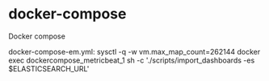 # docker-compose
Docker compose 

docker-compose-em.yml:
sysctl -q -w vm.max_map_count=262144
docker exec dockercompose_metricbeat_1 sh -c './scripts/import_dashboards -es $ELASTICSEARCH_URL'
